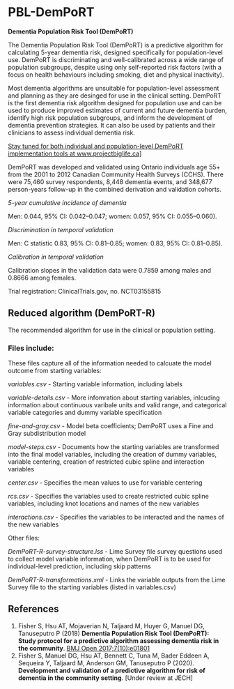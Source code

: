 # PBL-DemPoRT
**Dementia Population Risk Tool (DemPoRT)**

The Dementia Population Risk Tool (DemPoRT) is a predictive algorithm for calculating 5-year dementia risk, designed specifically for population-level use.  DemPoRT is discriminating and well-calibrated across a wide range of population subgroups, despite using only self-reported risk factors (with a focus on health behaviours including smoking, diet and physical inactivity).

Most dementia algorithms are unsuitable for population-level assessment and planning as they are desinged for use in the clinical setting. DemPoRT is the first dementia risk algorithm designed for population use and can be used to produce improved estimates of current and future dementia burden, identify high risk population subgroups, and inform the development of dementia prevention strategies. It can also be used by patients and their clinicians to assess individual dementia risk.

<ins>Stay tuned for both individual and population-level DemPoRT implementation tools at www.projectbiglife.ca]</ins>

DemPoRT was developed and validated using Ontario individuals age 55+ from the 2001 to 2012 Canadian Community Health Surveys (CCHS). There were 75,460 survey respondents, 8,448 dementia events, and 348,677 person-years follow-up in the combined derivation and validation cohorts.

*5-year cumulative incidence of dementia*

Men: 0.044, 95% CI: 0.042–0.047; women: 0.057, 95% CI: 0.055–0.060).

*Discrimination in temporal validation*

Men: C statistic 0.83, 95% CI: 0.81–0.85; women: 0.83, 95% CI: 0.81–0.85).

*Calibration in temporal validation*

Calibration slopes in the validation data were 0.7859 among males and 0.8666 among females. 

Trial registration: ClinicalTrials.gov, no. NCT03155815

## Reduced algorithm (DemPoRT-R)

The recommended algorithm for use in the clinical or population setting.

### Files include:
These files capture all of the information needed to calcuate the model outcome from starting variables:

*variables.csv* - Starting variable information, including labels

*variable-details.csv* - More infomration about starting variables, inlcuding information about continuous varibale units and valid range, and categorical variable categories and dummy variable specification

*fine-and-gray.csv* - Model beta coefficients; DemPoRT uses a Fine and Gray subdistribution model

*model-steps.csv* - Documents how the starting variables are transformed into the final model variables, including the creation of dummy variables, variable centering, creation of restricted cubic spline and interaction variables

*center.csv* - Specifies the mean values to use for variable centering

*rcs.csv* - Specifies the variables used to create restricted cubic spline variables, including knot locations and names of the new variables

*interactions.csv* - Specifies the variables to be interacted and the names of the new variables

Other files:

*DemPoRT-R-survey-structure.lss* - Lime Survey file survey questions used to collect model variable information, when DemPoRT is to be used for individual-level prediction, including skip patterns

*DemPoRT-R-transformations.xml* - Links the variable outputs from the Lime Survey file to the starting variables (listed in variables.csv)


## References

1. Fisher S, Hsu AT, Mojaverian N, Taljaard M, Huyer G, Manuel DG, Tanuseputro P (2018) **Dementia Population Risk Tool (DemPoRT): Study protocol for a predictive algorithm assessing dementia risk in the community**. [BMJ Open 2017;7(10):e01801](https://bmjopen.bmj.com/content/7/10/e018018)
2. Fisher S, Manuel DG, Hsu AT, Bennett C, Tuna M, Bader Eddeen A, Sequeira Y, Taljaard M, Anderson GM, Tanuseputro P (2020). **Development and validation of a predictive algorithm for risk of dementia in the community setting**. [Under review at JECH]
